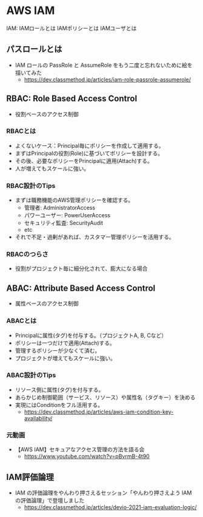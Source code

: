 # AWS IAM

IAM: 
IAMロールとは
IAMポリシーとは
IAMユーザとは

## パスロールとは

- IAM ロールの PassRole と AssumeRole をもう二度と忘れないために絵を描いてみた
  - https://dev.classmethod.jp/articles/iam-role-passrole-assumerole/

## RBAC: Role Based Access Control

- 役割ベースのアクセス制御

### RBACとは

- よくないケース：Principal毎にポリシーを作成して適用する。
- まずはPrincipalの役割(Role)に基づいてポリシーを設計する。 
- その後、必要なポリシーをPrincipalに適用(Attach)する。
- 人が増えてもスケールに強い。

### RBAC設計のTips

- まずは職務機能のAWS管理ポリシーを確認する。
  - 管理者: AdministratorAccess
  - パワーユーザー: PowerUserAccess
  - セキュリティ監査: SecurityAudit
  - etc
- それで不足・過剰があれば、カスタマー管理ポリシーを活用する。

### RBACのつらさ

- 役割がプロジェクト毎に細分化されて、膨大になる場合

## ABAC: Attribute Based Access Control

- 属性ベースのアクセス制御

### ABACとは

- Principalに属性(タグ)を付与する。（プロジェクトA, B, Cなど）
- ポリシーは一つだけで適用(Attach)する。
- 管理するポリシーが少なくて済む。
- プロジェクトが増えてもスケールに強い。

### ABAC設計のTips

- リソース側に属性(タグ)を付与する。
- あらかじめ制御範囲（サービス、リソース）や属性名（タグキー）を決める
- 実現にはConditionをフル活用する。
  - https://dev.classmethod.jp/articles/aws-iam-condition-key-availability/

### 元動画

- 【AWS IAM】セキュアなアクセス管理の方法を語る会
  - https://www.youtube.com/watch?v=pBvrmB-4t90

## IAM評価論理

- IAM の評価論理をやんわり押さえるセッション「やんわり押さえよう IAM の評価論理」で登壇しました
  - https://dev.classmethod.jp/articles/devio-2021-iam-evaluation-logic/
